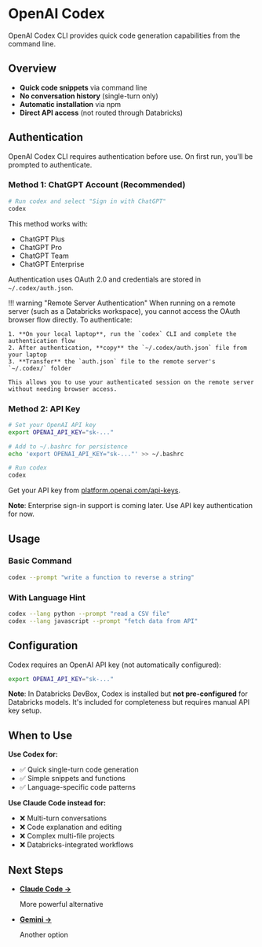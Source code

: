 # OpenAI Codex

OpenAI Codex CLI provides quick code generation capabilities from the command line.

## Overview

- **Quick code snippets** via command line
- **No conversation history** (single-turn only)
- **Automatic installation** via npm
- **Direct API access** (not routed through Databricks)

## Authentication

OpenAI Codex CLI requires authentication before use. On first run, you'll be prompted to authenticate.

### Method 1: ChatGPT Account (Recommended)

```bash
# Run codex and select "Sign in with ChatGPT"
codex
```

This method works with:
- ChatGPT Plus
- ChatGPT Pro
- ChatGPT Team
- ChatGPT Enterprise

Authentication uses OAuth 2.0 and credentials are stored in `~/.codex/auth.json`.

!!! warning "Remote Server Authentication"
    When running on a remote server (such as a Databricks workspace), you cannot access the OAuth browser flow directly. To authenticate:

    1. **On your local laptop**, run the `codex` CLI and complete the authentication flow
    2. After authentication, **copy** the `~/.codex/auth.json` file from your laptop
    3. **Transfer** the `auth.json` file to the remote server's `~/.codex/` folder

    This allows you to use your authenticated session on the remote server without needing browser access.

### Method 2: API Key

```bash
# Set your OpenAI API key
export OPENAI_API_KEY="sk-..."

# Add to ~/.bashrc for persistence
echo 'export OPENAI_API_KEY="sk-..."' >> ~/.bashrc

# Run codex
codex
```

Get your API key from [platform.openai.com/api-keys](https://platform.openai.com/api-keys).

**Note**: Enterprise sign-in support is coming later. Use API key authentication for now.

## Usage

### Basic Command

```bash
codex --prompt "write a function to reverse a string"
```

### With Language Hint

```bash
codex --lang python --prompt "read a CSV file"
codex --lang javascript --prompt "fetch data from API"
```

## Configuration

Codex requires an OpenAI API key (not automatically configured):

```bash
export OPENAI_API_KEY="sk-..."
```

**Note**: In Databricks DevBox, Codex is installed but **not pre-configured** for Databricks models. It's included for completeness but requires manual API key setup.

## When to Use

**Use Codex for:**

- ✅ Quick single-turn code generation
- ✅ Simple snippets and functions
- ✅ Language-specific code patterns

**Use Claude Code instead for:**

- ❌ Multi-turn conversations
- ❌ Code explanation and editing
- ❌ Complex multi-file projects
- ❌ Databricks-integrated workflows

## Next Steps

<div class="grid cards" markdown>

- **[Claude Code →](claude-code.md)**

    More powerful alternative

- **[Gemini →](gemini.md)**

    Another option

</div>